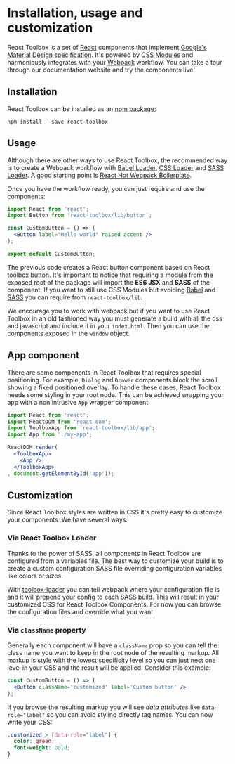 # Installation, usage and customization

React Toolbox is a set of [React](http://facebook.github.io/react/) components that implement [Google's Material Design specification](https://www.google.com/design/spec/material-design/introduction.html). It's powered by [CSS Modules](https://github.com/css-modules/css-modules) and harmoniously integrates with your [Webpack](http://webpack.github.io/) workflow. You can take a tour through our documentation website and try the components live!

## Installation

React Toolbox can be installed as an [npm package](https://www.npmjs.org/package/react-toolbox);

```
npm install --save react-toolbox
```

## Usage

Although there are other ways to use React Toolbox, the recommended way is to create a Webpack workflow with [Babel Loader](https://github.com/babel/babel-loader), [CSS Loader](https://github.com/webpack/css-loader) and [SASS Loader](https://github.com/jtangelder/sass-loader). A good starting point is [React Hot Webpack Boilerplate](https://github.com/gaearon/react-hot-boilerplate).

Once you have the workflow ready, you can just require and use the components:

```jsx
import React from 'react';
import Button from 'react-toolbox/lib/button';

const CustomButton = () => (
  <Button label="Hello world" raised accent />
);

export default CustomButton;
```

The previous code creates a React button component based on React toolbox button. It's important to notice that requiring a module from the exposed root of the package will import the **ES6 JSX** and **SASS** of the component. If you want to still use CSS Modules but avoiding [Babel](https://babeljs.io/) and [SASS](http://sass-lang.com/) you can require from `react-toolbox/lib`.

We encourage you to work with webpack but if you want to use React Toolbox in an old fashioned way you must generate a build with all the css and javascript and include it in your `index.html`. Then you can use the components exposed in the `window` object.

## App component

There are some components in React Toolbox that requires special positioning. For example, `Dialog` and `Drawer` components block the scroll showing a fixed positioned overlay. To handle these cases, React Toolbox needs some styling in your root node. This can be achieved wrapping your app with a non intrusive `App` wrapper component:

```jsx
import React from 'react';
import ReactDOM from 'react-dom';
import ToolboxApp from 'react-toolbox/lib/app';
import App from './my-app';

ReactDOM.render(
  <ToolboxApp>
    <App />
  </ToolboxApp>
, document.getElementById('app'));

```

## Customization

Since React Toolbox styles are written in CSS it's pretty easy to customize your components. We have several ways:

### Via React Toolbox Loader

Thanks to the power of SASS, all components in React Toolbox are configured from a variables file. The best way to customize your build is to create a custom configuration SASS file overriding configuration variables like colors or sizes.

With [toolbox-loader](https://github.com/react-toolbox/toolbox-loader) you can tell webpack where your configuration file is and it will prepend your config to each SASS build. This will result in your customized CSS for React Toolbox Components. For now you can browse the configuration files and override what you want.

### Via `className` property

Generally each component will have a `className` prop so you can tell the class name you want to keep in the root node of the resulting markup. All markup is style with the lowest specificity level so you can just nest one level in your CSS and the result will be applied. Consider this example:

```jsx
const CustomButton = () => (
  <Button className='customized' label='Custom button' />
);
```

If you browse the resulting markup you will see *data attributes* like `data-role="label"` so you can avoid styling directly tag names. You can now write your CSS:

```css
.customized > [data-role="label"] {
  color: green;
  font-weight: bold;
}
```

